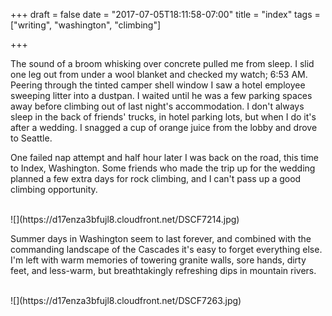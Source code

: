 +++
draft = false
date = "2017-07-05T18:11:58-07:00"
title = "index"
tags = ["writing", "washington", "climbing"]

+++

The sound of a broom whisking over concrete pulled me from sleep.
I slid one leg out from under a wool blanket and checked my watch; 6:53 AM.
Peering through the tinted camper shell window I saw a hotel employee sweeping
litter into a dustpan. I waited until he was a few parking spaces away
before climbing out of last night's accommodation. 
I don't always sleep in the back of friends' trucks, in hotel parking lots,
but when I do it's after a wedding. I snagged a cup of orange
juice from the lobby and drove to Seattle.

One failed nap attempt and half hour later I was back on the road, this time to Index,
Washington. Some friends who made the trip up for the wedding planned a few extra 
days for rock climbing, and I can't pass up a good climbing opportunity.

<br>
![](https://d17enza3bfujl8.cloudfront.net/DSCF7214.jpg)
<br>

Summer days in Washington seem to last forever, and combined with the commanding 
landscape of the Cascades it's easy to forget everything else. I'm left with warm memories of 
towering granite walls, sore hands, dirty feet, 
and less-warm, but breathtakingly refreshing dips in mountain rivers.

<br>
![](https://d17enza3bfujl8.cloudfront.net/DSCF7263.jpg)
